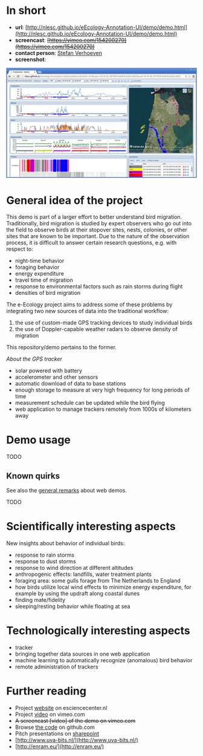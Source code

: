 # In short

- **url**: [http://nlesc.github.io/eEcology-Annotation-UI/demo/demo.html](http://nlesc.github.io/eEcology-Annotation-UI/demo/demo.html)
- **screencast**: ~~[https://vimeo.com/154200270](https://vimeo.com/154200270)~~
- **contact person**: [Stefan Verhoeven](https://www.esciencecenter.nl/profile/ing.-stefan-verhoeven)
- **screenshot**: 
 
![screenshot](/demos/eecology-annotation-ui/screencapture-demo-eecology-annotation-ui.png "eecology-annotation-ui demo screenshot")


# General idea of the project

This demo is part of a larger effort to better understand bird migration. Traditionally, bird migration is studied by expert observers who go out into the field to observe birds at their stopover sites, nests, colonies, or other sites that are known to be important. Due to the nature of the observation process, it is difficult to answer certain research questions, e.g. with respect to:

- night-time behavior
- foraging behavior
- energy expenditure
- travel time of migration
- response to environmental factors such as rain storms during flight
- densities of bird migration

The e-Ecology project aims to address some of these problems by integrating two new sources of data into the traditional workflow:

1. the use of custom-made GPS tracking devices to study individual birds
1. the use of Doppler-capable weather radars to observe density of migration

This repository/demo pertains to the former.

_About the GPS tracker_

- solar powered with battery
- accelerometer and other sensors
- automatic download of data to base stations
- enough storage to measure at very high frequency for long periods of time
- measurement schedule can be updated while the bird flying
- web application to manage trackers remotely from 1000s of kilometers away


# Demo usage

TODO

## Known quirks

See also the [general remarks](/doc/demo-usage-general-remarks.md) about web demos.

TODO

# Scientifically interesting aspects

New insights about behavior of individual birds:

   - response to rain storms
   - response to dust storms
   - response to wind direction at different altitudes
   - anthropogenic effects: landfills, water treatment plants
   - foraging area: some gulls forage from The Netherlands to England
   - how birds utilize local wind effects to minimize energy expenditure, for example by using the updraft along coastal dunes
   - finding mate/fidelity
   - sleeping/resting behavior while floating at sea

# Technologically interesting aspects

- tracker
- bringing together data sources in one web application
- machine learning to automatically recognize (anomalous) bird behavior
- remote administration of trackers


# Further reading

- Project [website](https://www.esciencecenter.nl/project/eecology) on esciencecenter.nl
- Project [video](https://vimeo.com/106796321) on vimeo.com
- ~~A screencast [video] of the demo on vimeo.com~~
- Browse [the code](https://github.com/NLeSC/eEcology-Annotation-UI) on github.com
- Pitch presentations on [sharepoint](https://nlesc.sharepoint.com/Shared%20Documents/Forms/AllItems.aspx?RootFolder=%2FShared%20Documents%2FNLeSC%20Project%20Presentations%2FCurrent%2FeEcology&FolderCTID=0x0120004EB0DBA245A10041AA401E78745EB1B1&View={2CC9F224-02CB-49B5-9DBB-C97AE29C8572})
- [http://www.uva-bits.nl/](http://www.uva-bits.nl/) 
- [http://enram.eu/](http://enram.eu/)
